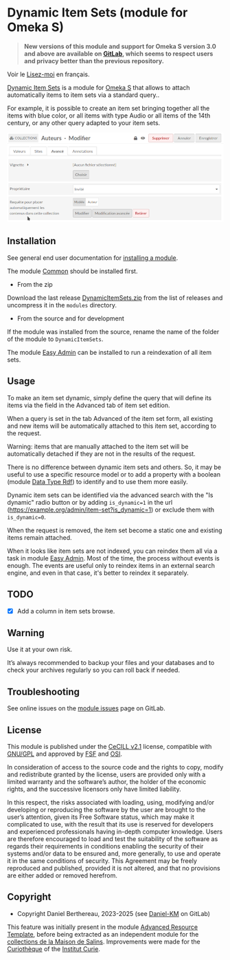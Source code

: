 Dynamic Item Sets (module for Omeka S)
======================================

> __New versions of this module and support for Omeka S version 3.0 and above
> are available on [GitLab], which seems to respect users and privacy better
> than the previous repository.__

Voir le [Lisez-moi] en français.

[Dynamic Item Sets] is a module for [Omeka S] that allows to attach
automatically items to item sets via a standard query..

For example, it is possible to create an item set bringing together all the
items with blue color, or all items with type Audio or all items of the 14th
century, or any other query adapted to your item sets.

![Automatic attachment of items to item sets](data/images/auto-attach_items_to_item_sets.png)

Installation
------------

See general end user documentation for [installing a module].

The module [Common] should be installed first.

* From the zip

Download the last release [DynamicItemSets.zip] from the list of releases and
uncompress it in the `modules` directory.

* From the source and for development

If the module was installed from the source, rename the name of the folder of
the module to `DynamicItemSets`.

The module [Easy Admin] can be installed to run a reindexation of all item sets.


Usage
-----

To make an item set dynamic, simply define the query that will define its items
via the field in the Advanced tab of item set edition.

When a query is set in the tab Advanced of the item set form, all existing and
new items will be automatically attached to this item set, according to the
request.

Warning: items that are manually attached to the item set will be automatically
detached if they are not in the results of the request.

There is no difference between dynamic item sets and others. So, it may be
useful to use a specific resource model or to add a property with a boolean
(module [Data Type Rdf]) to identify and to use them more easily.

Dynamic item sets can be identified via the advanced search with the "Is dynamic"
radio button or by adding `is_dynamic=1` in the url (https://example.org/admin/item-set?is_dynamic=1)
or exclude them with `is_dynamic=0`.

When the request is removed, the item set become a static one and existing items
remain attached.

When it looks like item sets are not indexed, you can reindex them all via a
task in module [Easy Admin]. Most of the time, the process without events is
enough. The events are useful only to reindex items in an external search
engine, and even in that case, it's better to reindex it separately.


TODO
----

- [x] Add a column in item sets browse.


Warning
-------

Use it at your own risk.

It’s always recommended to backup your files and your databases and to check
your archives regularly so you can roll back if needed.


Troubleshooting
---------------

See online issues on the [module issues] page on GitLab.


License
-------

This module is published under the [CeCILL v2.1] license, compatible with
[GNU/GPL] and approved by [FSF] and [OSI].

In consideration of access to the source code and the rights to copy, modify and
redistribute granted by the license, users are provided only with a limited
warranty and the software’s author, the holder of the economic rights, and the
successive licensors only have limited liability.

In this respect, the risks associated with loading, using, modifying and/or
developing or reproducing the software by the user are brought to the user’s
attention, given its Free Software status, which may make it complicated to use,
with the result that its use is reserved for developers and experienced
professionals having in-depth computer knowledge. Users are therefore encouraged
to load and test the suitability of the software as regards their requirements
in conditions enabling the security of their systems and/or data to be ensured
and, more generally, to use and operate it in the same conditions of security.
This Agreement may be freely reproduced and published, provided it is not
altered, and that no provisions are either added or removed herefrom.


Copyright
---------

* Copyright Daniel Berthereau, 2023-2025 (see [Daniel-KM] on GitLab)

This feature was initially present in the module [Advanced Resource Template],
before being extracted as an independent module for the [collections de la Maison de Salins].
Improvements were made for the [Curiothèque] of the [Institut Curie].


[Dynamic Item Sets]: https://gitlab.com/Daniel-KM/Omeka-S-module-DynamicItemSets
[Lisez-moi]: https://gitlab.com/Daniel-KM/Omeka-S-module-DynamicItemSets/-/blob/master/LISEZMOI.md
[Omeka S]: https://omeka.org/s
[installing a module]: https://omeka.org/s/docs/user-manual/modules/#installing-modules
[Common]: https://gitlab.com/Daniel-KM/Omeka-S-module-Common
[Data Type Rdf]: https://gitlab.com/Daniel-KM/Omeka-S-module-DataTypeRdf
[DynamicItemSets.zip]: https://gitlab.com/Daniel-KM/Omeka-S-module-DynamicItemSets/-/releases
[Data Type Rdf]: https://gitlab.com/Daniel-KM/Omeka-S-module-DataTypeRdf/-/releases
[Easy Admin]: https://gitlab.com/Daniel-KM/Omeka-S-module-EasyAdmin
[module issues]: https://gitlab.com/Daniel-KM/Omeka-S-module-DynamicItemSets/-/issues
[CeCILL v2.1]: https://www.cecill.info/licences/Licence_CeCILL_V2.1-en.html
[GNU/GPL]: https://www.gnu.org/licenses/gpl-3.0.html
[FSF]: https://www.fsf.org
[OSI]: http://opensource.org
[MIT]: http://opensource.org/licenses/MIT
[Advanced Resource Template]: https://gitlab.com/Daniel-KM/Omeka-S-module-AdvancedResourceTemplate
[collections de la Maison de Salins]: https://collections.maison-salins.fr/
[Curiothèque]: https://curiotheque.musee.curie.fr/
[Institut Curie]: https://curie.fr/
[GitLab]: https://gitlab.com/Daniel-KM
[Daniel-KM]: https://gitlab.com/Daniel-KM "Daniel Berthereau"
